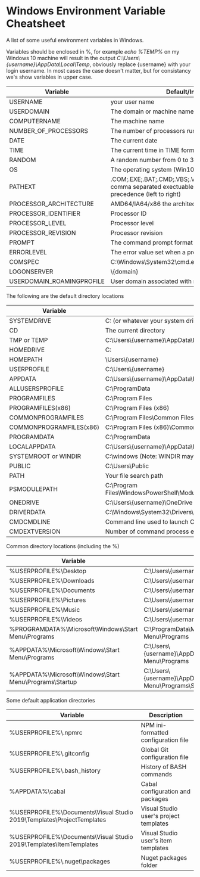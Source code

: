 # Windows Environment Variable Cheatsheet

A list of some useful environment variables in Windows.

Variables should be enclosed in %, for example _echo %TEMP%_ on my Windows 10 machine will result in the output _C:\Users\\{username}\AppData\Local\Temp_, obviously replace {username} with your login username. In most cases the case doesn't matter, but for consistancy we's show variables in upper case.

| Variable | Default/Information |
| -------- | ------- |
| USERNAME | your user name |
| USERDOMAIN | The domain or machine name |
| COMPUTERNAME | The machine name |
| NUMBER_OF_PROCESSORS | The number of processors running on the machine |
| DATE | The current date |
| TIME | The current time in TIME format |
| RANDOM | A random number from 0 to 32767 |
| OS | The operating system (Win10 still reports Windows_NT) |
| PATHEXT | .COM;.EXE;.BAT;.CMD;.VBS;.VBE;.JS;.JSE;.WSF;.WSH;.MSC, comma separated exectuable file extensions in order of precedence (left to right) |
| PROCESSOR_ARCHITECTURE | AMD64/IA64/x86 the architecture of the current process |
| PROCESSOR_IDENTIFIER | Processor ID |
| PROCESSOR_LEVEL | Processor level |
| PROCESSOR_REVISION | Processor revision |
| PROMPT | The command prompt format (for example $P$G) |
| ERRORLEVEL | The error value set when a program exits |
| COMSPEC | C:\Windows\System32\cmd.exe |
| LOGONSERVER | \\\{domain} |
| USERDOMAIN_ROAMINGPROFILE | User domain associated with romaing profile |

The following are the default directory locations

| Variable | Directory location |
| -------- | ------- |
| SYSTEMDRIVE | C: (or whatever your system drive is) |
| CD | The current directory |
| TMP or TEMP     | C:\Users\\{username}\AppData\Local\Temp |
| HOMEDRIVE    | C: |
| HOMEPATH     | \Users\\{username} |
| USERPROFILE | C:\Users\\{username} |
| APPDATA     | C:\Users\\{username}\AppData\Roaming |
| ALLUSERSPROFILE | C:\ProgramData |
| PROGRAMFILES | C:\Program Files |
| PROGRAMFILES(x86) | C:\Program Files (x86) |
| COMMONPROGRAMFILES | C:\Program Files\Common Files |
| COMMONPROGRAMFILES(x86) | C:\Program Files (x86)\Common Files |
| PROGRAMDATA | C:\ProgramData |
| LOCALAPPDATA | C:\Users\\{username}\AppData\Local |
| SYSTEMROOT or WINDIR | C:\windows (Note: WINDIR may be altered so user SYSTEMROOT instead) |
| PUBLIC | C:\Users\Public |
| PATH | Your file search path |
| PSMODULEPATH | C:\Program Files\WindowsPowerShell\Modules;C:\windows\system32\WindowsPowerShell\v1.0\Module |
| ONEDRIVE | C:\Users\\{username}\OneDrive |
| DRIVERDATA | C:\Windows\System32\Drivers\DriverData |
| CMDCMDLINE | Command line used to launch CMD (i.e. "C:\windows\system32\cmd.exe") |
| CMDEXTVERSION | Number of command process extensons for CMD prompt |

Common directory locations (including the %)

| Variable | Directory location |
| -------- | ------- |
| %USERPROFILE%\Desktop | C:\Users\\{username}\Desktop |
| %USERPROFILE%\Downloads | C:\Users\\{username}\Downloads |
| %USERPROFILE%\Documents | C:\Users\\{username}\Documents |
| %USERPROFILE%\Pictures | C:\Users\\{username}\Pictures |
| %USERPROFILE%\Music | C:\Users\\{username}\Music |
| %USERPROFILE%\Videos | C:\Users\\{username}\Videos |
| %PROGRAMDATA%\Microsoft\Windows\Start Menu\Programs | C:\ProgramData\Microsoft\Windows\Start Menu\Programs |
| %APPDATA%\Microsoft\Windows\Start Menu\Programs | C:\Users\\{username}\AppData\Roaming\Microsoft\Windows\Start Menu\Programs |
| %APPDATA%\Microsoft\Windows\Start Menu\Programs\Startup | C:\Users\\{username}\AppData\Roaming\Microsoft\Windows\Start Menu\Programs\Startup |

Some default application directories

| Variable | Description |
| -------- | ------- |
| %USERPROFILE%\\.npmrc | NPM ini-formatted configuration file |
| %USERPROFILE%\\.gitconfig | Global Git configuration file |
| %USERPROFILE%\\.bash_history | History of BASH commands |
| %APPDATA%\cabal | Cabal configuration and packages |
| %USERPROFILE%\Documents\Visual Studio 2019\Templates\ProjectTemplates | Visual Studio user's project templates |
| %USERPROFILE%\Documents\Visual Studio 2019\Templates\ItemTemplates | Visual Studio user's item templates |
| %USERPROFILE%\\.nuget\packages | Nuget packages folder | 

